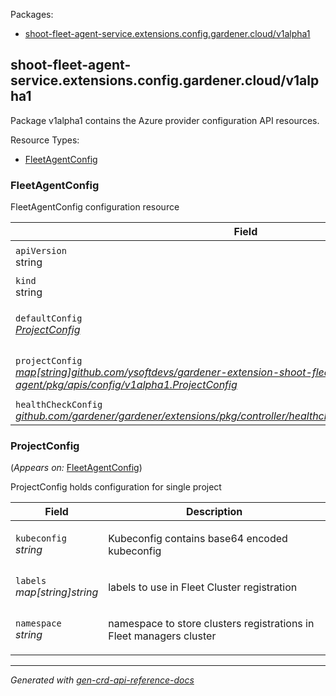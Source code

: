 <p>Packages:</p>
<ul>
<li>
<a href="#shoot-fleet-agent-service.extensions.config.gardener.cloud%2fv1alpha1">shoot-fleet-agent-service.extensions.config.gardener.cloud/v1alpha1</a>
</li>
</ul>
<h2 id="shoot-fleet-agent-service.extensions.config.gardener.cloud/v1alpha1">shoot-fleet-agent-service.extensions.config.gardener.cloud/v1alpha1</h2>
<p>
<p>Package v1alpha1 contains the Azure provider configuration API resources.</p>
</p>
Resource Types:
<ul><li>
<a href="#shoot-fleet-agent-service.extensions.config.gardener.cloud/v1alpha1.FleetAgentConfig">FleetAgentConfig</a>
</li></ul>
<h3 id="shoot-fleet-agent-service.extensions.config.gardener.cloud/v1alpha1.FleetAgentConfig">FleetAgentConfig
</h3>
<p>
<p>FleetAgentConfig configuration resource</p>
</p>
<table>
<thead>
<tr>
<th>Field</th>
<th>Description</th>
</tr>
</thead>
<tbody>
<tr>
<td>
<code>apiVersion</code></br>
string</td>
<td>
<code>
shoot-fleet-agent-service.extensions.config.gardener.cloud/v1alpha1
</code>
</td>
</tr>
<tr>
<td>
<code>kind</code></br>
string
</td>
<td><code>FleetAgentConfig</code></td>
</tr>
<tr>
<td>
<code>defaultConfig</code></br>
<em>
<a href="#shoot-fleet-agent-service.extensions.config.gardener.cloud/v1alpha1.ProjectConfig">
ProjectConfig
</a>
</em>
</td>
<td>
<p>DefaultConfiguration holds default config applied if no project config found</p>
</td>
</tr>
<tr>
<td>
<code>projectConfig</code></br>
<em>
<a href="#shoot-fleet-agent-service.extensions.config.gardener.cloud/v1alpha1.ProjectConfig">
map[string]github.com/ysoftdevs/gardener-extension-shoot-fleet-agent/pkg/apis/config/v1alpha1.ProjectConfig
</a>
</em>
</td>
<td>
<p>ProjectConfiguration holds configuration overrides for each project</p>
</td>
</tr>
<tr>
<td>
<code>healthCheckConfig</code></br>
<em>
<a href="https://github.com/gardener/gardener/extensions/pkg/controller/healthcheck/config">
github.com/gardener/gardener/extensions/pkg/controller/healthcheck/config.HealthCheckConfig
</a>
</em>
</td>
<td>
</td>
</tr>
</tbody>
</table>
<h3 id="shoot-fleet-agent-service.extensions.config.gardener.cloud/v1alpha1.ProjectConfig">ProjectConfig
</h3>
<p>
(<em>Appears on:</em>
<a href="#shoot-fleet-agent-service.extensions.config.gardener.cloud/v1alpha1.FleetAgentConfig">FleetAgentConfig</a>)
</p>
<p>
<p>ProjectConfig holds configuration for single project</p>
</p>
<table>
<thead>
<tr>
<th>Field</th>
<th>Description</th>
</tr>
</thead>
<tbody>
<tr>
<td>
<code>kubeconfig</code></br>
<em>
string
</em>
</td>
<td>
<p>Kubeconfig contains base64 encoded kubeconfig</p>
</td>
</tr>
<tr>
<td>
<code>labels</code></br>
<em>
map[string]string
</em>
</td>
<td>
<p>labels to use in Fleet Cluster registration</p>
</td>
</tr>
<tr>
<td>
<code>namespace</code></br>
<em>
string
</em>
</td>
<td>
<p>namespace to store clusters registrations in Fleet managers cluster</p>
</td>
</tr>
</tbody>
</table>
<hr/>
<p><em>
Generated with <a href="https://github.com/ahmetb/gen-crd-api-reference-docs">gen-crd-api-reference-docs</a>
</em></p>

